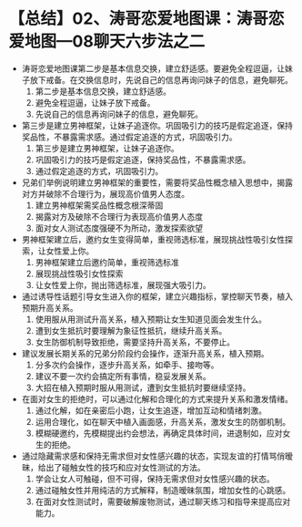 # 【总结】02、涛哥恋爱地图课：涛哥恋爱地图—08聊天六步法之二

-   涛哥恋爱地图课第二步是基本信息交换，建立舒适感。要避免全程逗逼，让妹子放下戒备。在交换信息时，先说自己的信息再询问妹子的信息，避免聊死。
    1.  第二步是基本信息交换，建立舒适感。
    2.  避免全程逗逼，让妹子放下戒备。
    3.  先说自己的信息再询问妹子的信息，避免聊死。
-   第三步是建立男神框架，让妹子追逐你。巩固吸引力的技巧是假定追逐，保持奖品性，不暴露需求感。通过假定追逐的方式，巩固吸引力。
    1.  第三步是建立男神框架，让妹子追逐你。
    2.  巩固吸引力的技巧是假定追逐，保持奖品性，不暴露需求感。
    3.  通过假定追逐的方式，巩固吸引力。
-   兄弟们举例说明建立男神框架的重要性，需要将奖品性概念植入思想中，揭露对方并破除不合理行为，展现高价值男人态度。
    1.  建立男神框架需奖品性概念根深蒂固
    2.  揭露对方及破除不合理行为表现高价值男人态度
    3.  面对女人测试态度强硬不为所动，激发探索欲望
-   男神框架建立后，邀约女生变得简单，重视筛选标准，展现挑战性吸引女性探索，让女性爱上你。
    1.  男神框架建立后邀约简单，重视筛选标准
    2.  展现挑战性吸引女性探索
    3.  让女性爱上你，抛出筛选标准，展现强大吸引力。
-   通过诱导性话题引导女生进入你的框架，建立兴趣指标，掌控聊天节奏，植入预期升高关系。
    1.  使用服从用测试升高关系，植入预期让女生知道见面会发生什么。
    2.  遭到女生抵抗时要理解为象征性抵抗，继续升高关系。
    3.  女生防御机制导致拒绝，需要坚持升高关系，不要停止。
-   建议发展长期关系的兄弟分阶段约会操作，逐渐升高关系，植入预期。
    1.  分多次约会操作，逐步升高关系，如牵手、接吻等。
    2.  建议不要一次约会搞定所有事情，稳妥发展关系。
    3.  大招在植入预期时服从用测试，遭到女生抵抗时要继续坚持。
-   在面对女生的拒绝时，可以通过化解和合理化的方式来提升关系和激发情绪。
    1.  通过化解，如在亲密后小跑，让女生追逐，增加互动和情绪刺激。
    2.  运用合理化，如在聊天中植入画面感，升高关系，激发女生的防御机制。
    3.  模糊硬邀约，先模糊提出约会想法，再确定具体时间，进退制如，应对女生的拒绝。
-   通过隐藏需求感和保持无需求但对女性感兴趣的状态，实现友谊的打情骂俏暧昧，给出了碰触女性的技巧和应对女性测试的方法。
    1.  学会让女人可触碰，但不可得，保持无需求但对女性感兴趣的状态。
    2.  通过碰触女性并用纯洁的方式解释，制造暧昧氛围，增加女性的心跳感。
    3.  在面对女性测试时，需要破解废物测试，通过聊天练习和指导来提高应对能力。
